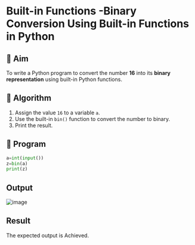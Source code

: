 # Built-in Functions -Binary Conversion Using Built-in Functions in Python

## 🎯 Aim
To write a Python program to convert the number **16** into its **binary representation** using built-in Python functions.

## 🧠 Algorithm
1. Assign the value `16` to a variable `a`.
2. Use the built-in `bin()` function to convert the number to binary.
3. Print the result.

## 🧾 Program
```python
a=int(input())
z=bin(a)
print(z)
```
## Output

![image](https://github.com/user-attachments/assets/6a7fa79b-5ed9-47cf-a72d-1b8a6bb93cd1)

## Result
The expected output is Achieved.
